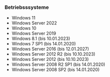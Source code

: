 ### Betriebsssysteme
- Windows 11
- Windows Server 2022
- Windows 10
- Windows Server 2019
- Windows 8.1 (bis 10.01.2023)
- Windows 7 SP1 (bis 14.01.2020)
- Windows Server 2016 (bis 12.01.2027)
- Windows Server 2012 R2 (bis 10.10.2023)
- Windows Server 2012 (bis 10.10.2023)
- Windows Server 2008 R2 SP1 (bis 14.01.2020)
- Windows Server 2008 SP2 (bis 14.01.2020)


